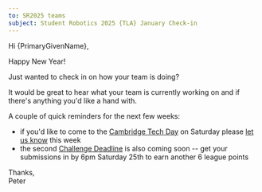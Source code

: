 ```yaml
---
to: SR2025 teams
subject: Student Robotics 2025 {TLA} January Check-in
---
```


Hi {PrimaryGivenName},

Happy New Year!

Just wanted to check in on how your team is doing?

It would be great to hear what your team is currently working on and if there's
anything you'd like a hand with.

A couple of quick reminders for the next few weeks:

* if you'd like to come to the [Cambridge Tech Day][cambridge-tech-day] on
  Saturday please [let us know][tech-day-signup] this week
* the second [Challenge Deadline][challenge-deadline] is also coming soon -- get
  your submissions in by 6pm Saturday 25th to earn another 6 league points

Thanks,\
Peter

[cambridge-tech-day]: https://studentrobotics.org/events/sr2025/cambridge-tech-day-january/
[tech-day-signup]: https://forms.gle/SpZnqpUAaRbxwy2C9
[challenge-deadline]: https://studentrobotics.org/events/sr2025/second-challenge-submission-deadline/

